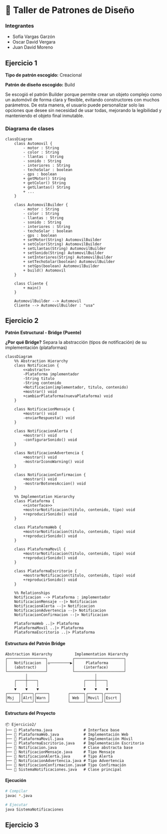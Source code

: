 # 📘 Taller de Patrones de Diseño

### Integrantes
- Sofía Vargas Garzón
- Oscar David Vergara
- Juan David Moreno

## Ejercicio 1

**Tipo de patrón escogido:** Creacional

**Patrón de diseño escogido:** Build

Se escogió el patrón Builder porque permite crear un objeto complejo como un automóvil de forma clara y flexible, evitando constructores con muchos parámetros. De esta manera, el usuario puede personalizar solo las opciones que desee sin necesidad de usar todas, mejorando la legibilidad y manteniendo el objeto final inmutable.

### Diagrama de clases

```mermaid
classDiagram
    class Automovil {
        - motor : String
        - color : String
        - llantas : String
        - sonido : String
        - interiores : String
        - techoSolar : boolean
        - gps : boolean
        + getMotor() String
        + getColor() String
        + getLlantas() String
        + ...
    }

    class AutomovilBuilder {
        - motor : String
        - color : String
        - llantas : String
        - sonido : String
        - interiores : String
        - techoSolar : boolean
        - gps : boolean
        + setMotor(String) AutomovilBuilder
        + setColor(String) AutomovilBuilder
        + setLlantas(String) AutomovilBuilder
        + setSonido(String) AutomovilBuilder
        + setInteriores(String) AutomovilBuilder
        + setTechoSolar(boolean) AutomovilBuilder
        + setGps(boolean) AutomovilBuilder
        + build() Automovil
    }

    class Cliente {
        + main()
    }

    AutomovilBuilder --> Automovil
    Cliente --> AutomovilBuilder : "usa"
```

## Ejercicio 2

**Patrón Estructural - Bridge (Puente)**

**¿Por qué Bridge?**
Separa la abstracción (tipos de notificación) de su implementación (plataformas)

```mermaid
classDiagram
    %% Abstraction Hierarchy
    class Notificacion {
        <<abstract>>
        -Plataforma implementador
        -String titulo
        -String contenido
        +Notificacion(implementador, titulo, contenido)
        +mostrar() void
        +cambiarPlataforma(nuevaPlataforma) void
    }
    
    class NotificacionMensaje {
        +mostrar() void
        -enviarRespuesta() void
    }
    
    class NotificacionAlerta {
        +mostrar() void
        -configurarSonido() void
    }
    
    class NotificacionAdvertencia {
        +mostrar() void
        -mostrarIconoWarning() void
    }
    
    class NotificacionConfirmacion {
        +mostrar() void
        -mostrarBotonesAccion() void
    }
    
    %% Implementation Hierarchy
    class Plataforma {
        <<interface>>
        +mostrarNotificacion(titulo, contenido, tipo) void
        +reproducirSonido() void
    }
    
    class PlataformaWeb {
        +mostrarNotificacion(titulo, contenido, tipo) void
        +reproducirSonido() void
    }
    
    class PlataformaMovil {
        +mostrarNotificacion(titulo, contenido, tipo) void
        +reproducirSonido() void
    }
    
    class PlataformaEscritorio {
        +mostrarNotificacion(titulo, contenido, tipo) void
        +reproducirSonido() void
    }
    
    %% Relationships
    Notificacion --> Plataforma : implementador
    NotificacionMensaje --|> Notificacion
    NotificacionAlerta --|> Notificacion
    NotificacionAdvertencia --|> Notificacion
    NotificacionConfirmacion --|> Notificacion
    
    PlataformaWeb ..|> Plataforma
    PlataformaMovil ..|> Plataforma
    PlataformaEscritorio ..|> Plataforma
```

#### Estructura del Patrón Bridge

```
Abstraction Hierarchy          Implementation Hierarchy
┌─────────────────┐           ┌──────────────────────┐
│   Notificacion  │◇─────────▶│     Plataforma       │
│   (abstract)    │           │    (interface)       │
└─────────────────┘           └──────────────────────┘
         │                              │
    ┌────┼────┐                    ┌────┼────┐
    │    │    │                    │    │    │
    ▼    ▼    ▼                    ▼    ▼    ▼
┌─────┐┌────┐┌─────┐        ┌──────┐┌──────┐┌──────┐
│Msj  ││Alrt││Warn │        │ Web  ││Movil ││Escrt │
└─────┘└────┘└─────┘        └──────┘└──────┘└──────┘
```

#### Estructura del Proyecto

```
📦 Ejercicio2/
├── 📄 Plataforma.java              # Interface base
├── 📄 PlataformaWeb.java           # Implementación Web
├── 📄 PlataformaMovil.java         # Implementación Móvil  
├── 📄 PlataformaEscritorio.java    # Implementación Escritorio
├── 📄 Notificacion.java            # Clase abstracta base
├── 📄 NotificacionMensaje.java     # Tipo Mensaje
├── 📄 NotificacionAlerta.java      # Tipo Alerta
├── 📄 NotificacionAdvertencia.java # Tipo Advertencia
├── 📄 NotificacionConfirmacion.java# Tipo Confirmación
└── 📄 SistemaNotificaciones.java   # Clase principal
```

#### Ejecución

```bash
# Compilar
javac *.java

# Ejecutar
java SistemaNotificaciones
```


## Ejercicio 3
